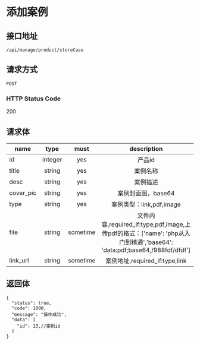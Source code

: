 # 添加案例

## 接口地址

`/api/manage/product/storeCase`

## 请求方式

`POST`

### HTTP Status Code

200

## 请求体

| name     | type     | must     | description |
|----------|:--------:|:--------:|:--------:|
| id   | integer   | yes     | 产品id |
| title   | string   | yes     | 案例名称 |
| desc   | string   | yes     | 案例描述 |
| cover_pic   | string   | yes     | 案例封面图，base64 |
| type   | string   | yes     | 案例类型：link,pdf,image |
| file   | string   | sometime     | 文件内容,required_if:type,pdf,image,上传pdf的格式：['name': 'php从入门到精通','base64': 'data:pdf;base64,/988fdf/dfdf'] |
| link_url   | string   | sometime     | 案例地址,required_if:type,link |


## 返回体

```json5
{
  "status": true,
  "code": 1000,
  "message": "操作成功",
  "data": [
    "id": 13,//案例id
  ]
}
``` 
